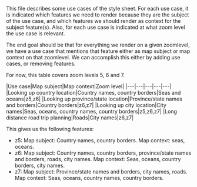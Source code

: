 This file describes some use cases of the style sheet. For each use case, it is indicated which features we need to render because they are the subject of the use case, and which features we should render as context for the subject feature(s). Also, for each use case is indicated at what zoom level the use case is relevant.

The end goal should be that for everything we render on a given zoomlevel, we have a use case that mentions that feature either as map subject or map context on that zoomlevel. We can accomplish this either by adding use cases, or removing features.

For now, this table covers zoom levels 5, 6 and 7.

|Use case|Map subject|Map context|Zoom level|
|---|---|---|---|---|
|Looking up country location|Country names, country borders|Seas and oceans|z5,z6|
|Looking up province/state location|Province/state names and borders|Country borders|z6,z7|
|Looking up city location|City names|Seas, oceans, country names, country borders|z5,z6,z7|
|Long distance road trip planning|Roads|City names|z6,z7|

This gives us the following features:
* z5: Map subject: Country names, country borders. Map context: seas, oceans.
* z6: Map subject: Country names, country borders, province/state names and borders, roads, city names. Map context: Seas, oceans, country borders, city names.
* z7: Map subject: Province/state names and borders, city names, roads. Map context: Seas, oceans, country names, country borders.
